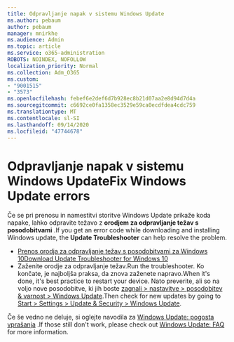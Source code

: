 ```yaml
---
title: Odpravljanje napak v sistemu Windows Update
ms.author: pebaum
author: pebaum
manager: mnirkhe
ms.audience: Admin
ms.topic: article
ms.service: o365-administration
ROBOTS: NOINDEX, NOFOLLOW
localization_priority: Normal
ms.collection: Adm_O365
ms.custom:
- "9001515"
- "3573"
ms.openlocfilehash: febef6e2def6d7b928ec8b21d07aa2e8d94d7d4a
ms.sourcegitcommit: c6692ce0fa1358ec3529e59ca0ecdfdea4cdc759
ms.translationtype: MT
ms.contentlocale: sl-SI
ms.lasthandoff: 09/14/2020
ms.locfileid: "47744678"
---
```

# <a name="fix-windows-update-errors"></a><span data-ttu-id="f07c7-102">Odpravljanje napak v sistemu Windows Update</span><span class="sxs-lookup"><span data-stu-id="f07c7-102">Fix Windows Update errors</span></span>

<span data-ttu-id="f07c7-103">Če se pri prenosu in namestitvi storitve Windows Update prikaže koda napake, lahko odpravite težavo z **orodjem za odpravljanje težav s posodobitvami** .</span><span class="sxs-lookup"><span data-stu-id="f07c7-103">If you get an error code while downloading and installing Windows update, the **Update Troubleshooter** can help resolve the problem.</span></span>

- [<span data-ttu-id="f07c7-104">Prenos orodja za odpravljanje težav s posodobitvami za Windows 10</span><span class="sxs-lookup"><span data-stu-id="f07c7-104">Download Update Troubleshooter for Windows 10</span></span>](https://support.microsoft.com/help/4027322/windows-update-troubleshooter)
- <span data-ttu-id="f07c7-105">Zaženite orodje za odpravljanje težav.</span><span class="sxs-lookup"><span data-stu-id="f07c7-105">Run the troubleshooter.</span></span> <span data-ttu-id="f07c7-106">Ko končate, je najboljša praksa, da znova zaženete napravo.</span><span class="sxs-lookup"><span data-stu-id="f07c7-106">When it's done, it's best practice to restart your device.</span></span> <span data-ttu-id="f07c7-107">Nato preverite, ali so na voljo nove posodobitve, ki jih boste [zagnali > nastavitve > posodobitev & varnost > Windows Update](ms-settings:windowsupdate).</span><span class="sxs-lookup"><span data-stu-id="f07c7-107">Then check for new updates by going to [Start > Settings > Update & Security > Windows Update](ms-settings:windowsupdate).</span></span>

<span data-ttu-id="f07c7-108">Če še vedno ne deluje, si oglejte navodila za [Windows Update: pogosta vprašanja](https://support.microsoft.com/help/12373/windows-update-faq) .</span><span class="sxs-lookup"><span data-stu-id="f07c7-108">If those still don't work, please check out [Windows Update: FAQ](https://support.microsoft.com/help/12373/windows-update-faq) for more information.</span></span>
